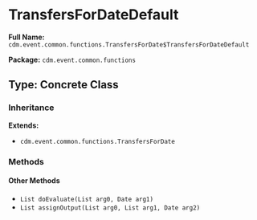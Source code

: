 # TransfersForDateDefault

**Full Name:** `cdm.event.common.functions.TransfersForDate$TransfersForDateDefault`

**Package:** `cdm.event.common.functions`

## Type: Concrete Class

### Inheritance

**Extends:**
- `cdm.event.common.functions.TransfersForDate`

### Methods

#### Other Methods

- `List doEvaluate(List arg0, Date arg1)`
- `List assignOutput(List arg0, List arg1, Date arg2)`

